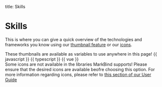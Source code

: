 <frontmatter>
  title: Skills
</frontmatter>

<br>

# Skills

This is where you can give a quick overview of the technologies and frameworks you know using our <a href="https://markbind.org/userGuide/components/imagesAndDiagrams.html#thumbnails" target="_blank">thumbnail feature</a> or our <a href="https://markbind.org/userGuide/formattingContents.html#icons" target="_blank">icons</a>. 
  </p>
  <panel header="Example using thumbnails" minimized>
    <box type="info">These thumbnails are available as variables to use anywhere in this page!</box>
    {{ javascript }}
    {{ typescript }}
    {{ vue }}
  </panel>
  <br/>
  <panel header="Example using icons" minimized>
    <box type="warning">
      Some icons are not available in the libraries MarkBind supports! Please ensure that 
      the desired icons are available beofre choosing this option. For more information regarding
      icons, please refer to <a href="https://markbind.org/userGuide/formattingContents.html#icons" target="_blank">this section of our User Guide</a>
    </box>
    <i class="fa-brands fa-square-js fa-2xl"></i>
    <i class="fa-brands fa-vuejs fa-2xl"></i>
  </panel>
